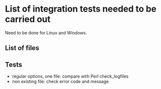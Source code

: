 # List of integration tests needed to be carried out
Need to be done for Linux and Windows.

## List of files
<!-- Files need to be th same for Linux and Windows, apart from eol chars.

| file name | description |
| --- | --- |
| repeated.log  | straightforward file, one single repeated 100 times | -->


## Tests

* regular options, one file: compare with Perl check_logfiles
* non existing file: check error code and message